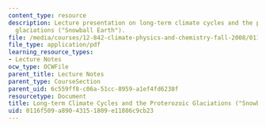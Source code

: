 ```yaml
---
content_type: resource
description: Lecture presentation on long-term climate cycles and the proterozoic
  glaciations ("Snowball Earth").
file: /media/courses/12-842-climate-physics-and-chemistry-fall-2008/0116f509a89043151809e11806c9cb23_part1_lec5.pdf
file_type: application/pdf
learning_resource_types:
- Lecture Notes
ocw_type: OCWFile
parent_title: Lecture Notes
parent_type: CourseSection
parent_uid: 6c559ff8-c06a-51cc-8959-a1ef4fd6238f
resourcetype: Document
title: Long-term Climate Cycles and the Proterozoic Glaciations ("Snowball Earth")
uid: 0116f509-a890-4315-1809-e11806c9cb23
---
```

